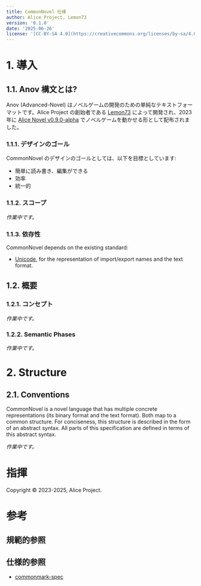 ```yaml
---
title: CommonNovel 仕様
author: Alice Project, Lemon73
version: '0.1.0'
date: '2025-06-26'
license: '[CC-BY-SA 4.0](https://creativecommons.org/licenses/by-sa/4.0/)'
---
```


# 1. 導入

## 1.1. Anov 構文とは?

Anov (Advanced-Novel) はノベルゲームの開発のための単純なテキストフォーマットです。Alice Project の創始者である [Lemon73](https://github.com/Lemon73-Computing) によって開発され、2023年に [Alice Novel v0.9.0-alpha](https://github.com/AliceNovel/AliceNovel/tree/v0.9.0-alpha) でノベルゲームを動かせる形として配布されました。

### 1.1.1. デザインのゴール

CommonNovel のデザインのゴールとしては、以下を目標としています:

- 簡単に読み書き、編集ができる
- 効率
- 統一的

### 1.1.2. スコープ

*作業中です。*

### 1.1.3. 依存性

CommonNovel depends on the existing standard:

- [Unicode](http://www.unicode.org/versions/latest/), for the representation of import/export names and the text format.

## 1.2. 概要

### 1.2.1. コンセプト

*作業中です。*

### 1.2.2. Semantic Phases

*作業中です。*

# 2. Structure

## 2.1. Conventions

CommonNovel is a novel language that has multiple concrete representations (its binary format and the text format). Both map to a common structure. For conciseness, this structure is described in the form of an abstract syntax. All parts of this specification are defined in terms of this abstract syntax.

*作業中です。*

# 指揮

Copyright © 2023-2025, Alice Project.

# 参考

## 規範的参照

## 仕様的参照

- [commonmark-spec]()
